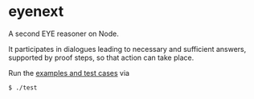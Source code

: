 # eyenext

A second EYE reasoner on Node.

It participates in dialogues leading to necessary and sufficient answers, supported by proof steps, so that action can take place.

Run the [examples and test cases](https://github.com/josd/eyenext/tree/main/etc) via
```
$ ./test
```
